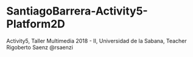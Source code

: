 # SantiagoBarrera-Activity5-Platform2D
Activity5, Taller Multimedia 2018 - II, Universidad de la Sabana, Teacher Rigoberto Saenz @rsaenzi 
